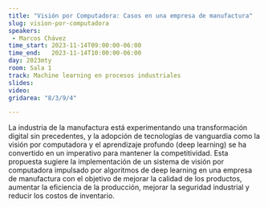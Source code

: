 ```yaml
---
title: "Visión por Computadora: Casos en una empresa de manufactura"
slug: vision-por-computadora
speakers:
 - Marcos Chávez
time_start: 2023-11-14T09:00:00-06:00
time_end:   2023-11-14T10:00:00-06:00
day: 2023mty
room: Sala 1 
track: Machine learning en procesos industriales
slides: 
video: 
gridarea: "8/3/9/4"

---
```


La industria de la manufactura está experimentando una transformación digital sin precedentes, y la adopción de tecnologías de vanguardia como la visión por computadora y el aprendizaje profundo (deep learning) se ha convertido en un imperativo para mantener la competitividad. Esta propuesta sugiere la implementación de un sistema de visión por computadora impulsado por algoritmos de deep learning en una empresa de manufactura con el objetivo de mejorar la calidad de los productos, aumentar la eficiencia de la producción, mejorar la seguridad industrial y reducir los costos de inventario.

